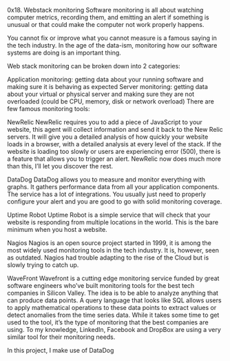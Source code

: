 0x18. Webstack monitoring
Software monitoring is all about watching computer metrics, recording them, and emitting an alert if something is unusual or that could make the computer not work properly happens.

You cannot fix or improve what you cannot measure is a famous saying in the tech industry. In the age of the data-ism, monitoring how our software systems are doing is an important thing.

Web stack monitoring can be broken down into 2 categories:

Application monitoring: getting data about your running software and making sure it is behaving as expected
Server monitoring: getting data about your virtual or physical server and making sure they are not overloaded (could be CPU, memory, disk or network overload)
There are few famous monitoring tools:

NewRelic
NewRelic requires you to add a piece of JavaScript to your website, this agent will collect information and send it back to the New Relic servers. It will give you a detailed analysis of how quickly your website loads in a browser, with a detailed analysis at every level of the stack. If the website is loading too slowly or users are experiencing error (500), there is a feature that allows you to trigger an alert. NewRelic now does much more than this, I’ll let you discover the rest.

DataDog
DataDog allows you to measure and monitor everything with graphs. It gathers performance data from all your application components. The service has a lot of integrations. You usually just need to properly configure your alert and you are good to go with solid monitoring coverage.

Uptime Robot
Uptime Robot is a simple service that will check that your website is responding from multiple locations in the world. This is the bare minimum when you host a website.

Nagios
Nagios is an open source project started in 1999, it is among the most widely used monitoring tools in the tech industry. It is, however, seen as outdated. Nagios had trouble adapting to the rise of the Cloud but is slowly trying to catch up.

WaveFront
Wavefront is a cutting edge monitoring service funded by great software engineers who’ve built monitoring tools for the best tech companies in Silicon Valley. The idea is to be able to analyze anything that can produce data points. A query language that looks like SQL allows users to apply mathematical operations to these data points to extract values or detect anomalies from the time series data. While it takes some time to get used to the tool, it’s the type of monitoring that the best companies are using. To my knowledge, LinkedIn, Facebook and DropBox are using a very similar tool for their monitoring needs.

In this project, I make use of DataDog

